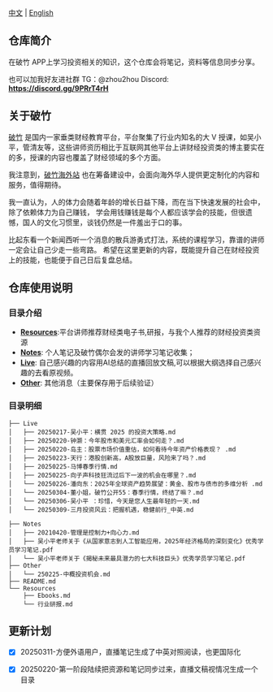 [中文](README.md) | [English](Other/README_en.md)

## 仓库简介

在破竹 APP上学习投资相关的知识，这个仓库会将笔记，资料等信息同步分享。

也可以加我好友进社群 
TG：@zhou2hou
Discord: **https://discord.gg/9PRrT4rH**



## 关于破竹
[破竹](https://pc.pozhu.com) 是国内一家垂类财经教育平台，平台聚集了行业内知名的大 V 授课，如吴小平，管清友等，这些讲师资历相比于互联网其他平台上讲财经投资类的博主要实在的多，授课的内容也覆盖了财经领域的多个方面。

我注意到，[破竹海外站](https://www.pozhu.app) 也在筹备建设中，会面向海外华人提供更定制化的内容和服务，值得期待。

我一直认为，人的体力会随着年龄的增长日益下降，而在当下快速发展的社会中，除了依赖体力为自己赚钱，
学会用钱赚钱是每个人都应该学会的技能，但很遗憾，国人的文化习惯里，谈钱仍然是一件羞出于口的事。

比起东看一个新闻西听一个消息的散兵游勇式打法，系统的课程学习，靠谱的讲师一定会让自己少走一些弯路。
希望在这里更新的内容，既能提升自己在财经投资上的技能，也能便于自己日后复盘总结。


## 仓库使用说明
### 目录介绍

- [**Resources**](https://github.com/zhouzhoutu/PozhuFinance/tree/main/Resources):平台讲师推荐财经类电子书,研报，与我个人推荐的财经投资类资源
- [**Notes**](https://github.com/zhouzhoutu/PozhuFinance/tree/main/Notes): 个人笔记及破竹偶尔会发的讲师学习笔记收集；
- [**Live**](https://github.com/zhouzhoutu/PozhuFinance/tree/main/Live): 自己感兴趣的内容用AI总结的直播回放文稿,可以根据大纲选择自己感兴趣的去看原视频。
- [**Other**](https://github.com/zhouzhoutu/PozhuFinance/tree/main/Other): 其他消息（主要保存用于后续验证）

### 目录明细
```
├── Live
│   ├── 20250217-吴小平：横贯 2025 的投资大策略.md
│   ├── 20250220-钟灏：今年股市和美元汇率会如何走？.md
│   ├── 20250220-岛主：股票市场价值重估，如何看待今年资产价格表现？ .md
│   ├── 20250223-天行：港股创新高，A股放巨量，风险来了吗？.md
│   ├── 20250225-马博春季行情.md
│   ├── 20250225-向子声科技狂流过后下一波的机会在哪里？.md
│   └── 20250226-潘向东：2025年全球资产趋势展望：黄金、股市与债市的多维分析 .md
│   └── 20250304-董小姐，破竹公开55：春季行情，终结了嘛？.md
│   └── 20250306-吴小平 ：珍惜，今天是您人生最年轻的一天.md
│   └── 20250309-三月投资风云：把握机遇，稳健前行_中英.md

├── Notes
│   ├── 20210420-管理是控制力+向心力.md
│   ├── 吴小平老师关于《从国家意志到人工智能应用，2025年经济格局的深刻变化》优秀学员学习笔记.pdf
│   └── 吴小平老师关于《揭秘未来最具潜力的七大科技巨头》优秀学员学习笔记.pdf
├── Other
│   └── 250225-中概投资机会.md
├── README.md
└── Resources
    ├── Ebooks.md
    └── 行业研报.md
```

## 更新计划
- [x] 20250311-方便外语用户，直播笔记生成了中英对照阅读，也更国际化
- [x] 20250220-第一阶段陆续把资源和笔记同步过来，直播文稿视情况生成一个目录

